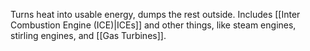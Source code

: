 Turns heat into usable energy, dumps the rest outside. Includes [[Inter Combustion Engine (ICE)|ICEs]] and other things, like steam engines, stirling engines, and [[Gas Turbines]].

